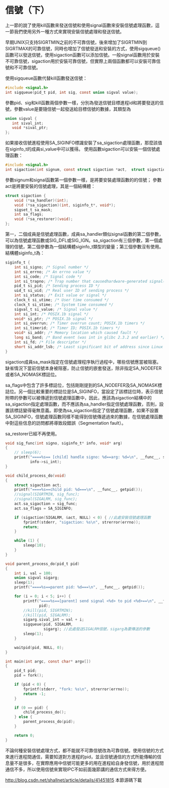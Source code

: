 # 信號（下）


上一節的說了使用kill函數來發送信號和使用signal函數來安裝信號處理函數，這一節我們使用另外一種方式來實現安裝信號處理和發送信號。

早期UNIX只支持SIGRTMIN之前的不可靠信號，後來增加了SIGRTMIN到SIGRTMAX的可靠信號，同時也增加了信號發送和安裝的方式，使用sigqueue()函數可以發送信號，使用sigaction函數可以添加信號。一般signal函數用於安裝不可靠信號，sigaction用於安裝可靠信號，但實際上兩個函數都可以安裝可靠信號和不可靠信號。

使用sigqueue函數代替kill函數發送信號：

```c
#include <signal.h>
int sigqueue(pid_t pid, int sig, const union sigval value);
```

參數pid、sig和kill函數兩個參數一樣，分別為發送信號目標進程id和將要發送的信號，參數value是要隨信號一起發送給目標信號的數據，其類型為

```c
union sigval {
   int sival_int;
   void *sival_ptr;
};
```

如果接收信號進程使用SA_SIGINFO標識安裝了sa_sigaction處理函數，那麼該值在siginfo_t的成員si_value中可以獲得。
使用函數sigaction可以安裝一個信號處理函數：


```c
#include <signal.h>
int sigaction(int signum, const struct sigaction *act,  struct sigaction *oldact);
```

參數signum和signal函數第一個參數一樣，是將要安裝處理函數的的信號；
參數act是將要安裝的信號處理，其是一個結構體：

```c
struct sigaction {
    void (*sa_handler)(int);
    void (*sa_sigaction)(int, siginfo_t*, void*);
    sigset_t sa_mask;
    int sa_flags;
    void (*sa_restorer)(void);
};
```

第一，二個成員是信號處理函數，成員sa_handler類似signal函數的第二個參數，可以為信號處理函數或SIG_DFL或SIG_IGN。sa_sigaction有三個參數，第一個處理的信號，第二個參數為一個結構體siginfo_t類型的變量；第三個參數沒有使用。結構體siginfo_t為：


```c
siginfo_t {
    int si_signo; /* Signal number */
    int si_errno; /* An errno value */
    int si_code; /* Signal code */
    int si_trapno; /* Trap number that causedhardware-generated signal(unused on most architectures) */
    pid_t si_pid; /* Sending process ID */
    uid_t si_uid; /* Real user ID of sending process */
    int si_status; /* Exit value or signal */
    clock_t si_utime; /* User time consumed */
    clock_t si_stime; /* System time consumed */
    sigval_t si_value; /* Signal value */
    int si_int; /* POSIX.1b signal */
    void* si_ptr; /* POSIX.1b signal */
    int si_overrun; /* Timer overrun count; POSIX.1b timers */
    int si_timerid; /* Timer ID; POSIX.1b timers */
    void* si_addr; /* Memory location which caused fault */
    long si_band; /* Band event (was int in glibc 2.3.2 and earlier) */
    int si_fd; /* File descriptor */
    short si_addr_lsb; /* Least significant bit of address since Linux 2.6.32) */
}
```

sigaction成員sa_mask指定在信號處理程序執行過程中，哪些信號應當被阻塞。缺省情況下當前信號本身被阻塞，防止信號的嵌套發送，除非指定SA_NODEFER或者SA_NOMASK標誌位。

sa_flags中包含了許多標誌位，包括剛剛提到的SA_NODEFER及SA_NOMASK標誌位。另一個比較重要的標誌位是SA_SIGINFO，當設定了該標誌位時，表示信號附帶的參數可以被傳遞到信號處理函數中，因此，應該為sigaction結構中的sa_sigaction指定處理函數，而不應該為sa_handler指定信號處理函數，否則，設置該標誌變得毫無意義。即使為sa_sigaction指定了信號處理函數，如果不設置SA_SIGINFO，信號處理函數同樣不能得到信號傳遞過來的數據，在信號處理函數中對這些信息的訪問都將導致段錯誤（Segmentation fault）。

sa_restorer已經不再使用。

```c
void sig_func(int signo, siginfo_t* info, void* arg)
{
    // sleep(6);
    printf("====%s== [child] handle signo: %d==arg: %d=\n", __func__, signo,
           info->si_int);
}

void child_process_do(void)
{
    struct sigaction act;
    printf("====%s==child pid: %d===\n", __func__, getpid());
    //signal(SIGRTMIN, sig_func);
    //signal(SIGALRM, sig_func);
    act.sa_sigaction = sig_func;
    act.sa_flags = SA_SIGINFO;

    if (sigaction(SIGALRM, &act, NULL) < 0) { //此處安裝信號處理函數
        fprintf(stderr, "sigaction: %s\n", strerror(errno));
        return;
    }

    while (1) {
        sleep(10);
    }
}

void parent_process_do(pid_t pid)
{
    int i, val = 100;
    union sigval sigarg;
    sleep(1);
    printf("====%s==parent pid: %d===\n", __func__, getpid());

    for (i = 0; i < 5; i++) {
        printf("====%s==[parent] send signal <%d> to pid <%d>==\n", __func__, SIGRTMIN,
               pid);
        //kill(pid, SIGRTMIN);
        //kill(pid, SIGALRM);
        sigarg.sival_int = val + i;
        sigqueue(pid, SIGALRM,
                 sigarg); //此處發送SIGALRM信號，sigarg為要傳送的參數
        sleep(1);
    }

    waitpid(pid, NULL, 0);
}

int main(int argc, const char* argv[])
{
    pid_t pid;
    pid = fork();

    if (pid < 0) {
        fprintf(stderr, "fork: %s\n", strerror(errno));
        return -1;
    }

    if (0 == pid) {
        child_process_do();
    } else {
        parent_process_do(pid);
    }

    return 0;
}
```

不論何種安裝信號處理方式，都不能就不可靠信號改為可靠信號。使用信號的方式來進行進程間通信，需要知道對方進程的pid，並且信號通信的方式所能傳輸的信息量不是很多，在實際應用中信號可能更多的用在進程給自身發信號，用於進程間通信不多，所以使用信號來實現IPC不如前面幾節講的通信方式來得方便。

http://blog.csdn.net/shallnet/article/details/41451815
本節源碼下載